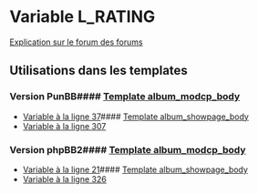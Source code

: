 # Variable L_RATING
[Explication sur le forum des forums](http://forum.forumactif.com/t294113-listing-des-variables#L_RATING)
## Utilisations dans les templates
### Version PunBB#### [Template album_modcp_body](punbb/album_modcp_body.md)
* [Variable à la ligne 37](../punbb/album_modcp_body.tpl#L37)#### [Template album_showpage_body](punbb/album_showpage_body.md)
* [Variable à la ligne 307](../punbb/album_showpage_body.tpl#L307)
### Version phpBB2#### [Template album_modcp_body](subsilver/album_modcp_body.md)
* [Variable à la ligne 21](../subsilver/album_modcp_body.tpl#L21)#### [Template album_showpage_body](subsilver/album_showpage_body.md)
* [Variable à la ligne 326](../subsilver/album_showpage_body.tpl#L326)